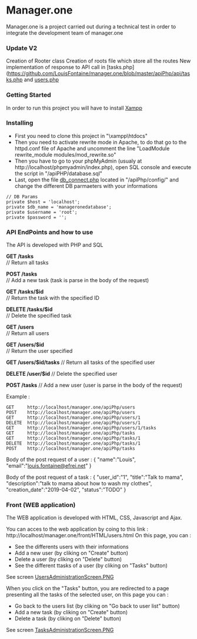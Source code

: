 # Manager.one

Manager.one is a project carried out during a technical test in order to integrate the development team of manager.one

### Update V2

Creation of Rooter class
Creation of roots file which store all the routes
New implementation of response to API call in [tasks.php](https://github.com/LouisFontaine/manager.one/blob/master/apiPhp/api/tasks.php and [users.php](https://github.com/LouisFontaine/manager.one/blob/master/apiPhp/api/users.php)


### Getting Started

In order to run this project you will have to install [Xampp](https://www.apachefriends.org/fr/index.html)

### Installing

* First you need to clone this project in "\xampp\htdocs"
* Then you need to activate rewrite mode in Apache, to do that go to the httpd.conf file of Apache and uncomment the line "LoadModule rewrite_module modules/mod_rewrite.so"
* Then you have to go to your phpMyAdmin (usualy at http://localhost/phpmyadmin/index.php), open SQL console and execute the script in "/apiPHP/database.sql"
* Last, open the file [db_connect.php](https://github.com/LouisFontaine/manager.one/blob/master/apiPhp/database.sql) located in "/apiPhp/config/" and change the different DB parmaeters with your informations
```
// DB Params
private $host = 'localhost';
private $db_name = 'manageronedatabase';
private $username = 'root';
private $password = '';
```


### API EndPoints and how to use

The API is developed with PHP and SQL

**GET /tasks**			    
// Return all tasks

**POST /tasks** 		        
// Add a new task (task is parse in the body of the request)

**GET /tasks/$id**		    
// Return the task with the specified ID

**DELETE /tasks/$id**		    
// Delete the specified task

**GET /users**			    
// Return all users

**GET /users/$id**		    
// Return the user specified

**GET /users/$id/tasks**
// Return all tasks of the specified user

**DELETE /user/$id**
// Delete the specified user

**POST /tasks**
// Add a new user (user is parse in the body of the request)

Example :
```
GET     http://localhost/manager.one/apiPhp/users
POST    http://localhost/manager.one/apiPhp/users
GET     http://localhost/manager.one/apiPhp/users/1
DELETE  http://localhost/manager.one/apiPhp/users/1
GET     http://localhost/manager.one/apiPhp/users/1/tasks
GET     http://localhost/manager.one/apiPhp/tasks
GET     http://localhost/manager.one/apiPhp/tasks/1
DELETE  http://localhost/manager.one/apiPhp/tasks/1
POST    http://localhost/manager.one/apiPhp/tasks
```
Body of the post request of a user :
{
    "name":"Louis",
    "email":"louis.fontaine@efrei.net"
}

Body of the post request of a task :
{
    "user_id":"1",
    "title":"Talk to mama",
    "description":"talk to mama about how to wash my clothes",
    "creation_date":"2019-04-02",
    "status":"TODO"
}

### Front (WEB application)

The WEB application is developed with HTML, CSS, Javascript and Ajax.

You can acces to the web application by coing to this link : http://localhost/manager.one/front/HTML/users.html
On this page, you can :
* See the differents users with their informations
* Add a new user (by cliking on "Create" button)
* Delete a user (by cliking on "Delete" button)
* See the different ttasks of a user (by cliking on "Tasks" button)

See screen [UsersAdministrationScreen.PNG](https://github.com/LouisFontaine/manager.one/blob/master/UsersAdministrationScreen.PNG)

When you click on the "Tasks" button, you are redirected to a page presenting all the tasks of the selected user, on this page you can :
* Go back to the users list (by cliking on "Go back to user list" button)
* Add a new task (by cliking on "Create" button)
* Delete a task (by cliking on "Delete" button)

See screen [TasksAdministrationScreen.PNG](https://github.com/LouisFontaine/manager.one/blob/master/TasksAdministrationScreen.PNG)
